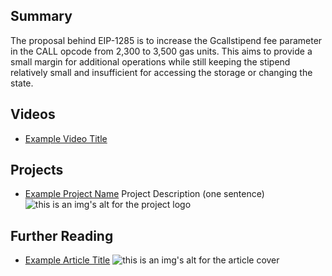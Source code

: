 ## Summary

The proposal behind EIP-1285 is to increase the Gcallstipend fee parameter in the CALL opcode from 2,300 to 3,500 gas units. This aims to provide a small margin for additional operations while still keeping the stipend relatively small and insufficient for accessing the storage or changing the state.

## Videos

- [Example Video Title](https://www.youtube.com/watch?v=TDGq4aeevgY)

## Projects

- [Example Project Name](https://xxxx.xxx/xxxxx) Project Description (one sentence) ![this is an img's alt for the project logo](https://xxxx.xxx/project-logo.xxx)

## Further Reading

- [Example Article Title](https://xxxx.xxx/xxxxx) ![this is an img's alt for the article cover](https://xxxx.xxx/article-cover.xxx)
